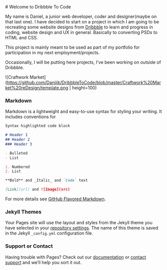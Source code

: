 <link rel="stylesheet" type="text/css" media="all" href="URL" />
# Welcome to Dribbble To Code

My name is Daniel, a junior web developer, coder and designer(maybe on that last one).
I have decided to start on a project in which I am going to be recreating some website designs from [Dribbble](https://dribbble.com) to learn and progress in coding, website design and UX in general. 
Basically to converting PSDs to HTML and CSS.

This project is mainly meant to be used as part of my portfolio for participation in my next employment/projects.

Occasionally, I will be putting here projects, I've been working on outside of Dribbble.

![Craftwork Market](https://github.com/Daniiik/DribbbleToCode/blob/master/Craftwork%20Market%20reDesign/template.png | height=100)

### Markdown

Markdown is a lightweight and easy-to-use syntax for styling your writing. It includes conventions for

```markdown
Syntax highlighted code block

# Header 1
## Header 2
### Header 3

- Bulleted
- List

1. Numbered
2. List

**Bold** and _Italic_ and `Code` text

[Link](url) and ![Image](src)
```

For more details see [GitHub Flavored Markdown](https://guides.github.com/features/mastering-markdown/).

### Jekyll Themes

Your Pages site will use the layout and styles from the Jekyll theme you have selected in your [repository settings](https://github.com/Daniiik/DribbbleToCode/settings). The name of this theme is saved in the Jekyll `_config.yml` configuration file.

### Support or Contact

Having trouble with Pages? Check out our [documentation](https://help.github.com/categories/github-pages-basics/) or [contact support](https://github.com/contact) and we’ll help you sort it out.
